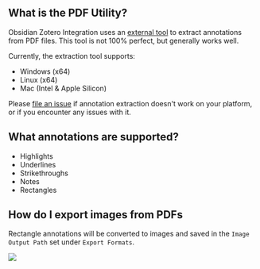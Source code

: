 ## What is the PDF Utility?

Obsidian Zotero Integration uses an [external tool](https://github.com/mgmeyers/pdf-annots2json) to extract annotations from PDF files. This tool is not 100% perfect, but generally works well.

Currently, the extraction tool supports:
- Windows (x64)
- Linux (x64)
- Mac (Intel & Apple Silicon)

Please [file an issue](https://github.com/mgmeyers/obsidian-zotero-integration/issues) if annotation extraction doesn't work on your platform, or if you encounter any issues with it.

## What annotations are supported?

- Highlights
- Underlines
- Strikethroughs
- Notes
- Rectangles

## How do I export images from PDFs

Rectangle annotations will be converted to images and saved in the `Image Output Path` set under `Export Formats`.

![](Screen%20Shot%202022-03-28%20at%2011.02.59%20AM.png)
